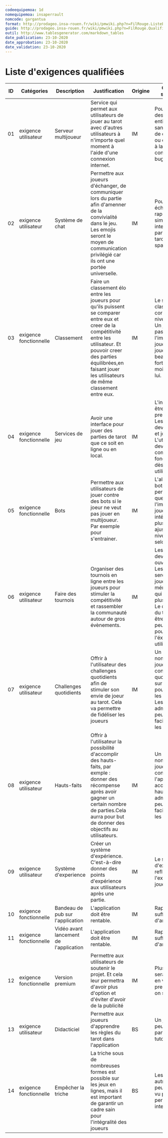 ```yaml
---
codeequipemoa: 1d
nomequipemoa: insaperrault
nomcode: gargantua
format: http://prodageo.insa-rouen.fr/wiki/pmwiki.php?n=FilRouge.ListeExigencesQualifiees
guide: http://prodageo.insa-rouen.fr/wiki/pmwiki.php?n=FilRouge.QualifierExigence
outil: http://www.tablesgenerator.com/markdown_tables
date_publication: 23-10-2020
date_approbation: 23-10-2020
date_validation: 23-10-2020
---
```


# Liste d'exigences qualifiées
| ID  | Catégories             | Description                            | Justification                                                                                                                                                                                                                                       | Origine | Critères de satisfaction                                                                                                                                                                                                                     | Contentement MOA | Mécontentement MOA | Exigences Dépendantes  | Exigences conflictuelles |
|-----|------------------------|----------------------------------------|-----------------------------------------------------------------------------------------------------------------------------------------------------------------------------------------------------------------------------------------------------|---------|----------------------------------------------------------------------------------------------------------------------------------------------------------------------------------------------------------------------------------------------|------------------|--------------------|------------------------|--------------------------|
| 01  | exigence utilisateur   | Serveur multijoueur                    | Service qui permet aux utilisateurs de jouer au tarot avec d'autres utilisateurs à n'importe quel moment à l'aide d'une connexion internet.                                                                                                         | IM      | Pouvoir jouer des parties entières de tarot sans problème de déconnexion ou  d'attente liée à la connexion.Aucun bug.                                                                                                                        | 5                | 5                  |                        |                          |
| 02  | exigence utilisateur   | Système de chat                        | Permettre aux joueurs d'échanger, de communiquer lors  du partie afin d'amenner de la convivialité dans le jeu. Les emojis seront le moyen de communication privilégié car  ils ont une portée universelle.                                         | IM      | Pouvoir échanger rapidemment et simplement sans interferer la partie de tarot.Eviter les spams.                                                                                                                                              | 3                | 1                  |                        |                          |
| 03  | exigence fonctionnelle | Classement                             | Faire un classement élo entre les joueurs pour qu'ils puissent  se comparer entre eux et creer de la compétitivité entre  les utilisateur. Et pouvoir creer des parties équilibrées,en faisant jouer les utilisateurs de même classement entre eux. | IM      | Le système de classement doit correspondre au niveau du jouer. Un joueur ne doit pas avoir l'impression de jouer contre des joueurs beaucoup plus fort ou beaucoup moins fort que lui.                                                       | 3                | 4                  |                        |                          |
| 04  | exigence fonctionnelle | Services de jeu                        | Avoir une interface pour jouer des parties de tarot que ce  soit en ligne ou en local.                                                                                                                                                              | IM      | L'interface devra être simple à prendre en main. Les graphismes devront simples et jolies. L'utilisateur devra comprendre les fonctionnalités dès la première utilisation.                                                                   | 2                | 4                  |                        |                          |
| 05  | exigence fonctionnelle | Bots                                   | Permettre aux utilisateurs de jouer contre des bots si le joeur ne veut pas jouer en multijoueur. Par exemple pour s'entrainer.                                                                                                                     | IM      | L'algorithme des bots est assez performant pour que le joueur ai l'impression de jouer des parties intérresantes. De plus l'on pourra ajuster les niveaux des  bots selon l'envie.                                                           | 4                | 3                  |                        |                          |
| 06  | exigence  utilisateur  | Faire des tournois                     | Organiser des tournois en ligne entre les joueurs pour stimuler  la compétitivité et rassembler la communauté autour de gros  évènements.                                                                                                           | IM      | Les tournois devront être ouvert à tous. Les gagnants seront les joueurs les plus méritant, ceux qui ont gagner le plus de parties. Le déroulement du tournoi devra être fluide avec peu d'attente pour le bien de l'éxpérience utilisateur. | 4                | 5                  |                        |                          |
| 07  | exigence utilisateur   | Challenges quotidients                 | Offrir à l'utilisateur des challenges quotidients afin de stimuler son envie de joeur au tarot. Cela va permettre de fidéliser les joueurs                                                                                                          | IM      | Un grand nombre de joueurs se connecte quotidiennement sur  l'application pour accomplir les challenges. Les administarateurs peuvent facilement gerer les challenges.                                                                       | 3                | 1                  |                        |                          |
| 08  | exigence utilisateur   | Hauts-faits                            | Offrir à l'utilisateur la possibilité d'accomplir des hauts-faits, par exmple : donner des récompense après avoir gagner un certain nombre  de parties.Cela aurra pour but de donner des objectifs au utilisateurs.                                 | IM      | Un grand nombre de joueurs se connecte  sur l'application pour accomplir les hauts-faits. Les administarateurs peuvent facilement gerer les hauts-faits.                                                                                     | 3                | 1                  |                        |                          |
| 09  | exigence utilisateur   | Système d'experience                   | Créer un système d'expérience. C'est-à-dire donner des points d'expérience aux utilisateurs après une partie.                                                                                                                                       | IM      | Le systême d'expérience reflète l'experience du joueur.                                                                                                                                                                                      | 1                | 2                  |                        |                          |
| 10  | exigence fonctionnelle | Bandeau de pub sur l'application       | L'application doit être rentable.                                                                                                                                                                                                                   | IM      | Rapporte suffisament d'argent                                                                                                                                                                                                                | 3                | 4                  |                        |                          |
| 11  | exigence fonctionnelle | Vidéo avant lancement de l'application | L'application doit être rentable.                                                                                                                                                                                                                   | IM      | Rapporte suffisament d'argent                                                                                                                                                                                                                | 3                | 4                  |                        |                          |
| 12  | exigence fonctionnelle | Version premium                        | Permettre aux utilisateurs de soutenir le projet. Et cela leur permettra d'avoir plus d'option et d'éviter d'avoir de la publicité                                                                                                                  | IM      | Plus l'application sera télécharger en version premium,le plus on sera satisfait.                                                                                                                                                            | 3                | 5                  |                        |                          |
| 13 | exigence utilisateur | Didacticiel | Permettre aux joueurs d'apprendre les règles du tarot dans l'application | BS | Un joueur novice peut jouer une partie après le tutoriel | 3 | 2 | |
| 14 | exigence fonctionnelle | Empêcher la triche | La triche sous de nombreuses formes est possible sur les jeux en lignes, mais il est important de garantir un cadre sain pour l'intégralité des joueurs | BS | Les mains des autres joueurs ne peuvent pas être vu par une personne mal intentionnée | 2 | 4 |

